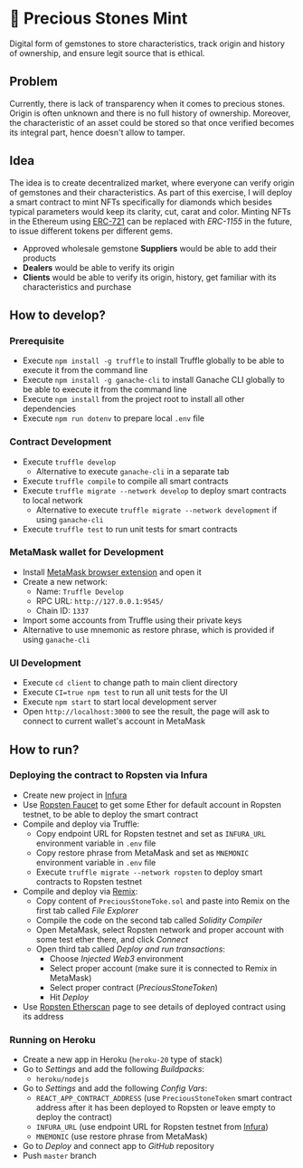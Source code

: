 # 💎 Precious Stones Mint

Digital form of gemstones to store characteristics, track origin and history of ownership, and ensure legit source that is ethical.

## Problem

Currently, there is lack of transparency when it comes to precious stones. Origin is often unknown and there is no full history of ownership. Moreover, the characteristic of an asset could be stored so that once verified becomes its integral part, hence doesn't allow to tamper.

## Idea

The idea is to create decentralized market, where everyone can verify origin of gemstones and their characteristics.
As part of this exercise, I will deploy a smart contract to mint NFTs specifically for diamonds which besides typical parameters would keep its clarity, cut, carat and color.
Minting NFTs in the Ethereum using [ERC-721](https://ethereum.org/en/developers/docs/standards/tokens/erc-721/) can be replaced with *ERC-1155* in the future, to issue different tokens per different gems.

- Approved wholesale gemstone **Suppliers** would be able to add their products
- **Dealers** would be able to verify its origin
- **Clients** would be able to verify its origin, history, get familiar with its characteristics and purchase

## How to develop?

### Prerequisite

- Execute `npm install -g truffle` to install Truffle globally to be able to execute it from the command line
- Execute `npm install -g ganache-cli` to install Ganache CLI globally to be able to execute it from the command line
- Execute `npm install` from the project root to install all other dependencies
- Execute `npm run dotenv` to prepare local `.env` file

### Contract Development

- Execute `truffle develop`
  - Alternative to execute `ganache-cli` in a separate tab
- Execute `truffle compile` to compile all smart contracts
- Execute `truffle migrate --network develop` to deploy smart contracts to local network
  - Alternative to execute `truffle migrate --network development` if using `ganache-cli`
- Execute `truffle test` to run unit tests for smart contracts

### MetaMask wallet for Development

- Install [MetaMask browser extension](https://metamask.io/download.html) and open it
- Create a new network:
  - Name: `Truffle Develop`
  - RPC URL: `http://127.0.0.1:9545/`
  - Chain ID: `1337`
- Import some accounts from Truffle using their private keys
- Alternative to use mnemonic as restore phrase, which is provided if using `ganache-cli`

### UI Development

- Execute `cd client` to change path to main client directory
- Execute `CI=true npm test` to run all unit tests for the UI
- Execute `npm start` to start local development server
- Open `http://localhost:3000` to see the result, the page will ask to connect to current wallet's account in MetaMask

## How to run?

### Deploying the contract to Ropsten via Infura
- Create new project in [Infura](https://infura.io)
- Use [Ropsten Faucet](https://faucet.ropsten.be) to get some Ether for default account in Ropsten testnet, to be able to deploy the smart contract
- Compile and deploy via Truffle:
  - Copy endpoint URL for Ropsten testnet and set as `INFURA_URL` environment variable in `.env` file
  - Copy restore phrase from MetaMask and set as `MNEMONIC` environment variable in `.env` file
  - Execute `truffle migrate --network ropsten` to deploy smart contracts to Ropsten testnet
- Compile and deploy via [Remix](https://remix.ethereum.org/):
  - Copy content of `PreciousStoneToke.sol` and paste into Remix on the first tab called *File Explorer*
  - Compile the code on the second tab called *Solidity Compiler*
  - Open MetaMask, select Ropsten network and proper account with some test ether there, and click *Connect*
  - Open third tab called *Deploy and run transactions*:
    - Choose *Injected Web3* environment
    - Select proper account (make sure it is connected to Remix in MetaMask)
    - Select proper contract (*PreciousStoneToken*)
    - Hit *Deploy*
- Use [Ropsten Etherscan](https://ropsten.etherscan.io) page to see details of deployed contract using its address

### Running on Heroku

- Create a new app in Heroku (`heroku-20` type of stack)
- Go to *Settings* and add the following *Buildpacks*:
  - `heroku/nodejs`
- Go to *Settings* and add the following *Config Vars*:
  - `REACT_APP_CONTRACT_ADDRESS` (use `PreciousStoneToken` smart contract address after it has been deployed to Ropsten or leave empty to deploy the contract)
  - `INFURA_URL` (use endpoint URL for Ropsten testnet from [Infura](https://infura.io))
  - `MNEMONIC` (use restore phrase from MetaMask)
- Go to *Deploy* and connect app to *GitHub* repository
- Push `master` branch
